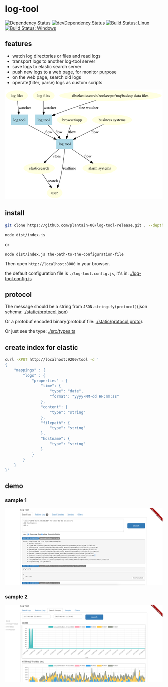 # log-tool

[![Dependency Status](https://david-dm.org/plantain-00/log-tool.svg)](https://david-dm.org/plantain-00/log-tool)
[![devDependency Status](https://david-dm.org/plantain-00/log-tool/dev-status.svg)](https://david-dm.org/plantain-00/log-tool#info=devDependencies)
[![Build Status: Linux](https://travis-ci.org/plantain-00/log-tool.svg?branch=master)](https://travis-ci.org/plantain-00/log-tool)
[![Build Status: Windows](https://ci.appveyor.com/api/projects/status/github/plantain-00/log-tool?branch=master&svg=true)](https://ci.appveyor.com/project/plantain-00/log-tool/branch/master)

## features

+ watch log directories or files and read logs
+ transport logs to another log-tool server
+ save logs to elastic search server
+ push new logs to a web page, for monitor purpose
+ on the web page, search old logs
+ operate(filter, parse) logs as custom scripts

![](./architecture.png)

## install

```bash
git clone https://github.com/plantain-00/log-tool-release.git . --depth=1 && npm i --production
```

```bash
node dist/index.js
```

or

```bash
node dist/index.js the-path-to-the-configuration-file
```

Then open `http://localhost:8000` in your browser.

the default configuration file is `./log-tool.config.js`, it's in: [./log-tool.config.js](https://github.com/plantain-00/log-tool/blob/master/log-tool.config.js)

## protocol

The message should be a string from `JSON.stringify(protocol)`(json schema: [./static/protocol.json](https://github.com/plantain-00/log-tool/blob/master/static/flow-protocol.json))

Or a protobuf encoded binary(protobuf file: [./static/protocol.proto](https://github.com/plantain-00/log-tool/blob/master/static/protocol.proto)).

Or just see the type: [./src/types.ts](https://github.com/plantain-00/log-tool/blob/master/src/types.ts)

## create index for elastic

```bash
curl -XPUT http://localhost:9200/tool -d '
{
    "mappings" : {
        "logs" : {
            "properties" : {
                "time": {
                    "type": "date",
                    "format": "yyyy-MM-dd HH:mm:ss"
                },
                "content": {
                    "type": "string"
                },
                "filepath": {
                    "type": "string"
                },
                "hostname": {
                    "type": "string"
                }
            }
        }
    }
}'
```

## demo

### sample 1

![sample1](./sample1.png)

### sample 2

![sample2](./sample2.png)
